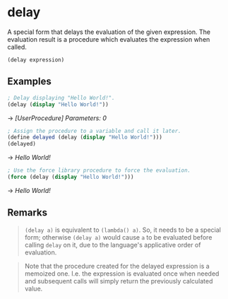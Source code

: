 # delay
A special form that delays the evaluation of the given expression.
The evaluation result is a procedure which evaluates the expression when called.
```
(delay expression)
```

## Examples
```scheme
; Delay displaying "Hello World!".
(delay (display "Hello World!"))
```
-> *[UserProcedure] Parameters: 0*

```scheme
; Assign the procedure to a variable and call it later.
(define delayed (delay (display "Hello World!")))
(delayed)
```
-> *Hello World!*

```scheme
; Use the force library procedure to force the evaluation.
(force (delay (display "Hello World!")))
```
-> *Hello World!*

## Remarks

> `(delay a)` is equivalent to `(lambda() a)`. So, it needs to be a special form; otherwise `(delay a)`
would cause `a` to be evaluated before calling `delay` on it, due to the language's applicative order of evaluation.

> Note that the procedure created for the delayed expression is a memoized one. I.e. the expression is evaluated once
when needed and subsequent calls will simply return the previously calculated value.